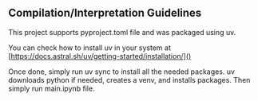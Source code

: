 ## Compilation/Interpretation Guidelines

This project supports pyproject.toml file and was packaged using uv.

You can check how to install uv in your system at [https://docs.astral.sh/uv/getting-started/installation/]()

Once done, simply run uv sync to install all the needed packages. uv downloads python if needed, creates a venv, and installs packages. Then simply run main.ipynb file.
